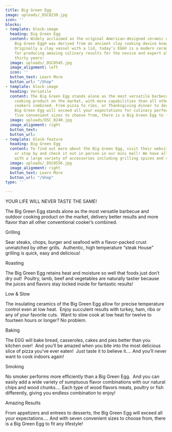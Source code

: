 ```yaml
---
title: Big Green Egg
image: uploads/_DSC0230.jpg
icon: ''
blocks:
- template: block-image
  heading: Big Green Egg
  content: Widely acclaimed as the original American-designed ceramic cooker, the
    Big Green Egg® was derived from an ancient clay cooking device known as a “kamado”.
    Originally a clay vessel with a lid, today’s EGG® is a modern ceramic marvel known
    for producing amazing culinary results for the novice and expert alike for over
    thirty years!
  image: uploads/_DSC0545.jpg
  image_alignment: left
  icon: ''
  button_text: Learn More
  button_url: "/Shop"
- template: block-image
  heading: Versatile
  content: The Big Green Egg stands alone as the most versatile barbecue or outdoor
    cooking product on the market, with more capabilities than all other conventional
    cookers combined. From pizza to ribs, or Thanksgiving dinner to desserts, the
    Big Green Egg will exceed all your expectations for culinary perfection! With
    five convenient sizes to choose from, there is a Big Green Egg to fit every lifestyle!
  image: uploads/DSC_0240.jpg
  image_alignment: right
  button_text: 
  button_url: 
- template: block-feature
  heading: Big Green Egg
  content: To find out more about the Big Green Egg, visit their website at www.biggreenegg.com
    or stop by and check it out in person in our mini mall! We have all sizes in stock
    with a large variety of accessories including grilling spices and sauces.
  image: uploads/_DSC0556.jpg
  image_alignment: right
  button_text: Learn More
  button_url: "/Shop"
type: ''

---
```

YOUR LIFE WILL NEVER TASTE THE SAME!

The Big Green Egg stands alone as the most versatile barbecue and outdoor cooking product on the market, delivery better results and more flavor than all other conventional cooker’s combined. 

Grilling

Sear steaks, chops, burger and seafood with a flavor-packed crust unmatched by other grills.  Authentic, high temperature “steak House” grilling is quick, easy and delicious!

Roasting

The Big Green Egg retains heat and moisture so well that foods just don’t dry out!  Poultry, lamb, beef and vegetables are naturally tastier because the juices and flavors stay locked inside for fantastic results!

Low & Slow

The insulating ceramics of the Big Green Egg allow for precise temperature control even at low heat.  Enjoy succulent results with turkey, ham, ribs or any of your favorite cuts.  Want to slow cook at low heat for twelve to fourteen hours or longer? No problem.

Baking

The EGG will bake bread, casseroles, cakes and pies better than you kitchen over!  And you’ll be amazed when you bite into the most delicious slice of pizza you’ve ever eaten!  Just taste it to believe it…. And you’ll never want to cook indoors again! 

Smoking

No smoker performs more efficiently than a Big Green Egg.  And you can easily add a wide variety of sumptuous flavor combinations with our natural chips and wood chunks…. Each type of wood flavors meats, poultry or fish differently, giving you endless combination to enjoy!

Amazing Results

From appetizers and entrees to desserts, the Big Green Egg will exceed all your expectations…. And with seven convenient sizes to choose from, there is a Big Green Egg to fit any lifestyle! 